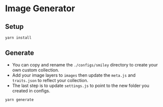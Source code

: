 # Image Generator

## Setup

```bash
yarn install
```

## Generate

- You can copy and rename the `./configs/smiley` directory to create your own custom collection.
- Add your image layers to `images` then update the `meta.js` and `traits.json` to reflect your collection.
- The last step is to update `settings.js` to point to the new folder you created in configs.

```bash
yarn generate
```
